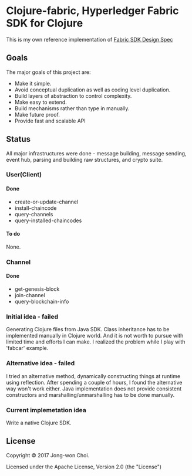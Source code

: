 # Clojure-fabric, Hyperledger Fabric SDK for Clojure
This is my own reference implementation of [Fabric SDK Design Spec](https://docs.google.com/document/d/1R5RtIBMW9fZpli37E5Li5_Q9ve3BnQ4q3gWmGZj6Sv4)

## Goals
The major goals of this project are:
- Make it simple.
- Avoid conceptual duplication as well as coding level duplication.
- Build layers of abstraction to control complexity.
- Make easy to extend.
- Build mechanisms rather than type in manually.
- Make future proof.
- Provide fast and scalable API 

## Status
All major infrastructures were done - message building, message sending, event hub, parsing and building raw structures, and crypto suite.

### User(Client)
#### Done
- create-or-update-channel
- install-chaincode
- query-channels
- query-installed-chaincodes

#### To do
None.

### Channel
#### Done
- get-genesis-block
- join-channel
- query-blockchain-info

### Initial idea - failed
Generating Clojure files from Java SDK. Class inheritance has to be implemented manually in Clojure world.
And it is not worth to pursue with limited time and efforts I can make.
I realized the problem while I play with 'fabcar' example.

### Alternative idea - failed
I tried an alternative method, dynamically constructing things at runtime using reflection.
After spending a couple of hours, I found the alternative way won't work either.
Java implementation does not provide consistent constructors and marshalling/unmarshalling has to be done manually.

### Current implemetation idea
Write a native Clojure SDK.

## License
Copyright &copy; 2017 Jong-won Choi. 

Licensed under the Apache License, Version 2.0 (the "License")